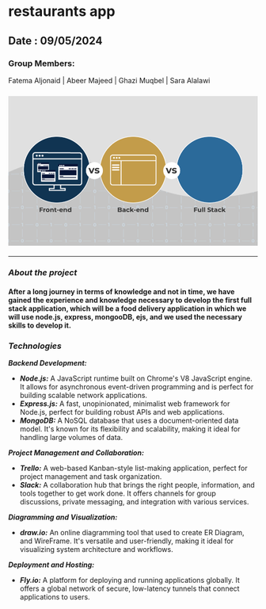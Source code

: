 # restaurants app 

## Date : 09/05/2024
### Group Members:
Fatema Aljonaid | Abeer Majeed | Ghazi Muqbel | Sara Alalawi

### ![alt text](image.png)
***

### ***About the project***
#### After a long journey in terms of knowledge and not in time, we have gained the experience and knowledge necessary to develop the first full stack application, which will be a food delivery application in which we will use node.js, express, mongooDB, ejs, and we used the necessary skills to develop it.


### ***Technologies***
***Backend Development:***
- ***Node.js:*** A JavaScript runtime built on Chrome's V8 JavaScript engine. It allows for asynchronous event-driven programming and is perfect for building scalable network applications.
- ***Express.js:*** A fast, unopinionated, minimalist web framework for Node.js, perfect for building robust APIs and web applications.
- ***MongoDB:*** A NoSQL database that uses a document-oriented data model. It's known for its flexibility and scalability, making it ideal for handling large volumes of data.

***Project Management and Collaboration:***
- ***Trello:*** A web-based Kanban-style list-making application, perfect for project management and task organization.
- ***Slack:*** A collaboration hub that brings the right people, information, and tools together to get work done. It offers channels for group discussions, private messaging, and integration with various services.

***Diagramming and Visualization:***
- ***draw.io:*** An online diagramming tool that used to create ER Diagram, and WireFrame. It's versatile and user-friendly, making it ideal for visualizing system architecture and workflows.

***Deployment and Hosting:***
- ***Fly.io:*** A platform for deploying and running applications globally. It offers a global network of secure, low-latency tunnels that connect applications to users.
